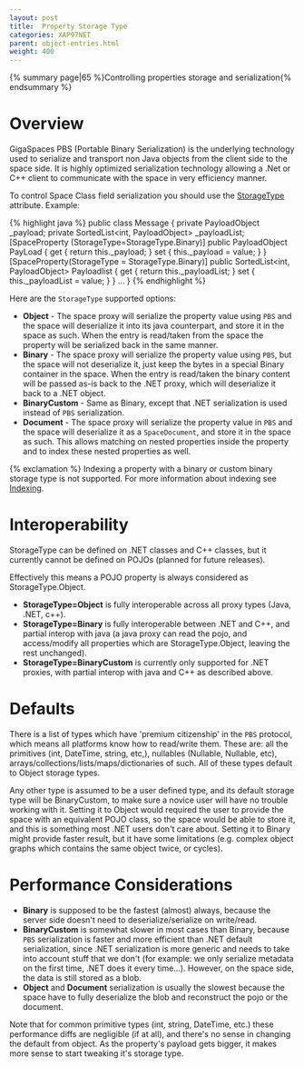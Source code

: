 ```yaml
---
layout: post
title:  Property Storage Type
categories: XAP97NET
parent: object-entries.html
weight: 400
---
```


{% summary page|65 %}Controlling properties storage and serialization{% endsummary %}

# Overview

GigaSpaces PBS (Portable Binary Serialization) is the underlying technology used to serialize and transport non Java objects from the client side to the space side. It is highly optimized serialization technology allowing a .Net or C++ client to communicate with the space in very efficiency manner.

To control Space Class field serialization you should use the [StorageType](http://www.gigaspaces.com/docs/dotnetdocs{%currentversion%}/html/T_GigaSpaces_Core_Metadata_StorageType.htm) attribute.
Example:

{% highlight java %}
public class Message
{
	private PayloadObject _payload;
	private SortedList<int, PayloadObject> _payloadList;
	[SpaceProperty (StorageType=StorageType.Binary)]
	public PayloadObject PayLoad
	{
	    get { return this._payload; }
	    set { this._payload = value; }
	}
	[SpaceProperty(StorageType = StorageType.Binary)]
	public SortedList<int, PayloadObject> Payloadlist
	{
	    get { return this._payloadList; }
	    set { this._payloadList = value; }
	}
...
}
{% endhighlight %}

Here are the `StorageType` supported options:

- **Object** - The space proxy will serialize the property value using `PBS` and the space will deserialize it into its java counterpart, and store it in the space as such. When the entry is read/taken from the space the property will be serialized back in the same manner.
- **Binary** - The space proxy will serialize the property value using `PBS`, but the space will not deserialize it, just keep the bytes in a special Binary container in the space. When the entry is read/taken the binary content will be passed as-is back to the .NET proxy, which will deserialize it back to a .NET object.
- **BinaryCustom** - Same as Binary, except that .NET serialization is used instead of `PBS` serialization.
- **Document** - The space proxy will serialize the property value in `PBS` and the space will deserialize it as a `SpaceDocument`, and store it in the space as such. This allows matching on nested properties inside the property and to index these nested properties as well.

{% exclamation %} Indexing a property with a binary or custom binary storage type is not supported. For more information about indexing see [Indexing](./indexing.html).

# Interoperability

StorageType can be defined on .NET classes and C++ classes, but it currently cannot be defined on POJOs (planned for future releases).

Effectively this means a POJO property is always considered as StorageType.Object.

- **StorageType=Object** is fully interoperable across all proxy types (Java, .NET, c++).
- **StorageType=Binary** is fully interoperable between .NET and C++, and partial interop with java (a java proxy can read the pojo, and access/modify all properties which are StorageType.Object, leaving the rest unchanged).
- **StorageType=BinaryCustom** is currently only supported for .NET proxies, with partial interop with java and C++ as described above.

# Defaults

There is a list of types which have 'premium citizenship' in the `PBS` protocol, which means all platforms know how to read/write them. These are: all the primitives (int, DateTime, string, etc,), nullables (Nullable<int>, Nullable<DateTime>, etc), arrays/collections/lists/maps/dictionaries of such. All of these types default to Object storage types.

Any other type is assumed to be a user defined type, and its default storage type will be BinaryCustom, to make sure a novice user will have no trouble working with it. Setting it to Object would required the user to provide the space with an equivalent POJO class, so the space would be able to store it, and this is something most .NET users don't care about. Setting it to Binary might provide faster result, but it have some limitations (e.g. complex object graphs which contains the same object twice, or cycles).

# Performance Considerations

- **Binary** is supposed to be the fastest (almost) always, because the server side doesn't need to deserialize/serialize on write/read.
- **BinaryCustom** is somewhat slower in most cases than Binary, because `PBS` serialization is faster and more efficient than .NET default serialization, since .NET serialization is more generic and needs to take into account stuff that we don't (for example: we only serialize metadata on the first time, .NET does it every time...). However, on the space side, the data is still stored as a blob.
- **Object** and **Document** serialization is usually the slowest because the space have to fully deserialize the blob and reconstruct the pojo or the document.

Note that for common primitive types (int, string, DateTime, etc.) these performance diffs are negligible (if at all), and there's no sense in changing the default from object. As the property's payload gets bigger, it makes more sense to start tweaking it's storage type.

